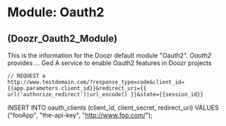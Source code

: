 # Module: Oauth2
## (Doozr\_Oauth2\_Module)
This is the information for the Doozr default module "Oauth2". *Oauth2* provides ...
Ged
    A service to enable Oauth2 features in Doozr projects


    // REQUEST a 
    http://www.testdomain.com/?response_type=code&client_id={{app.parameters.client_id}}&redirect_uri={{ url('authorize_redirect')|url_encode() }}&state={{session_id}}





INSERT INTO oauth_clients (client_id, client_secret, redirect_uri) VALUES ("fooApp", "the-api-key", "http://www.foo.com/");





